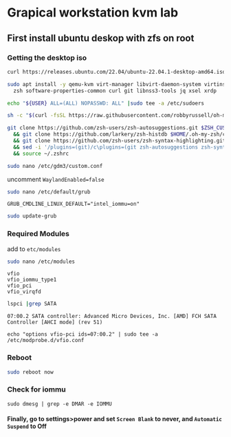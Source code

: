 # Grapical workstation kvm lab

## First install ubuntu deskop with zfs on root

### Getting the desktop iso
```bash
curl https://releases.ubuntu.com/22.04/ubuntu-22.04.1-desktop-amd64.iso -o ubuntu-22.04.1-desktop-amd64.iso
```

```bash
sudo apt install -y qemu-kvm virt-manager libvirt-daemon-system virtinst libvirt-clients bridge-utils zsys cockpit cockpit-machines net-tools \
  zsh software-properties-common curl git libnss3-tools jq xsel xrdp
```
```bash
echo "${USER} ALL=(ALL) NOPASSWD: ALL" |sudo tee -a /etc/sudoers
```
```bash
sh -c "$(curl -fsSL https://raw.githubusercontent.com/robbyrussell/oh-my-zsh/master/tools/install.sh)"
```
```bash
git clone https://github.com/zsh-users/zsh-autosuggestions.git $ZSH_CUSTOM/plugins/zsh-autosuggestions \
  && git clone https://github.com/larkery/zsh-histdb $HOME/.oh-my-zsh/custom/plugins/zsh-histdb \
  && git clone https://github.com/zsh-users/zsh-syntax-highlighting.git $ZSH_CUSTOM/plugins/zsh-syntax-highlighting \
  && sed -i '/plugins=(git)/c\plugins=(git zsh-autosuggestions zsh-syntax-highlighting)' ~/.zshrc \
  && source ~/.zshrc
```
```bash
sudo nano /etc/gdm3/custom.conf
```
uncomment `WaylandEnabled=false`

```bash
sudo nano /etc/default/grub
```
```
GRUB_CMDLINE_LINUX_DEFAULT="intel_iommu=on"
```
```bash
sudo update-grub
```
### Required Modules
add to `etc/modules`

```bash
sudo nano /etc/modules
```
```
vfio
vfio_iommu_type1
vfio_pci
vfio_virqfd
```

```bash
lspci |grep SATA
```
```
07:00.2 SATA controller: Advanced Micro Devices, Inc. [AMD] FCH SATA Controller [AHCI mode] (rev 51)
```
```
echo "options vfio-pci ids=07:00.2" | sudo tee -a /etc/modprobe.d/vfio.conf
```
### Reboot
``` bash
sudo reboot now
```
### Check for iommu
```
sudo dmesg | grep -e DMAR -e IOMMU
```

#### Finally, go to settings>power and set `Screen Blank` to never, and `Automatic Suspend` to Off

